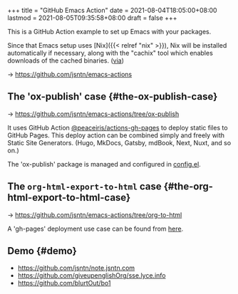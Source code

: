 +++
title = "GitHub Emacs Action"
date = 2021-08-04T18:05:00+08:00
lastmod = 2021-08-05T09:35:58+08:00
draft = false
+++

This is a GitHub Action example to set up Emacs with your packages.

Since that Emacs setup uses [Nix]({{< relref "nix" >}}), Nix will be installed automatically if
necessary, along with the "cachix" tool which enables downloads of the cached
binaries. ([via](https://github.com/purcell/setup-emacs))

-> <https://github.com/jsntn/emacs-actions>


## The 'ox-publish' case {#the-ox-publish-case}

-> <https://github.com/jsntn/emacs-actions/tree/ox-publish>

It uses GitHub Action [@peaceiris/actions-gh-pages](https://github.com/peaceiris/actions-gh-pages) to deploy static files to
GitHub Pages. This deploy action can be combined simply and freely with Static
Site Generators. (Hugo, MkDocs, Gatsby, mdBook, Next, Nuxt, and so on.)

The 'ox-publish' package is managed and configured in [config.el](https://github.com/jsntn/emacs-actions/blob/18e45d1a0f40b4fdffaf0b98ead9b8d451794ecd/scripts/config.el).


## The `org-html-export-to-html` case {#the-org-html-export-to-html-case}

-> <https://github.com/jsntn/emacs-actions/tree/org-to-html>

A 'gh-pages' deployment use case can be found from [here](https://github.com/blurtOut/bo1/blob/c2d93fc614f55b1e260dd499dabf8b6b429f4d92/.github/workflows/main.yml#L27).


## Demo {#demo}

-   <https://github.com/jsntn/note.jsntn.com>
-   <https://github.com/giveupenglishOrg/sse.lyce.info>
-   <https://github.com/blurtOut/bo1>
